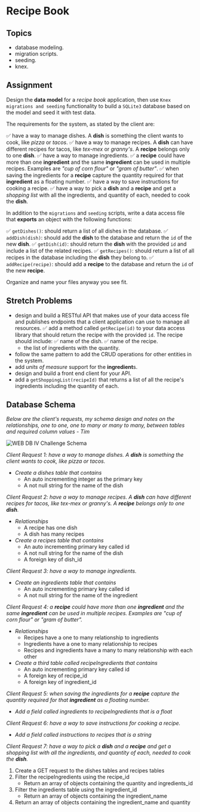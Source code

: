# Recipe Book

## Topics

- database modeling.
- migration scripts.
- seeding.
- knex.

## Assignment

Design the **data model** for a _recipe book_ application, then use `Knex migrations and seeding` functionality to build a `SQLite3` database based on the model and seed it with test data.

The requirements for the system, as stated by the client are:

✅ have a way to manage dishes. A **dish** is something the client wants to cook, like _pizza_ or _tacos_.
✅ have a way to manage recipes. A **dish** can have different recipes for tacos, like _tex-mex_ or _granny's_. A **recipe** belongs only to one **dish**.
✅ have a way to manage ingredients.
✅ a **recipe** could have more than one **ingredient** and the same **ingredient** can be used in multiple recipes. Examples are _"cup of corn flour"_ or _"gram of butter"_.
✅ when saving the ingredients for a **recipe** capture the quantity required for that **ingredient** as a floating number.
✅ have a way to save instructions for cooking a recipe.
✅ have a way to pick a **dish** and a **recipe** and get a _shopping list_ with all the ingredients, and quantity of each, needed to cook the **dish**.

In addition to the `migrations` and `seeding` scripts, write a data access file that **exports** an object with the following functions:

✅ `getDishes()`: should return a list of all dishes in the database.
✅ `addDish(dish)`: should add the **dish** to the database and return the `id` of the new **dish**.
✅ `getDish(id)`: should return the **dish** with the provided `id` and include a list of the related recipes.
✅ `getRecipes()`: should return a list of all recipes in the database including the **dish** they belong to.
✅ `addRecipe(recipe)`: should add a **recipe** to the database and return the `id` of the new **recipe**.

Organize and name your files anyway you see fit.

## Stretch Problems

- design and build a RESTful API that makes use of your data access file and publishes endpoints that a client application can use to manage all resources.
✅ add a method called `getRecipe(id)` to your data access library that should return the recipe with the provided `id`. The recipe should include:
  ✅ name of the dish.
  ✅ name of the recipe.
  - the list of ingredients with the quantity.
- follow the same pattern to add the CRUD operations for other entities in the system.
- add _units of measure_ support for the **ingredient**s.
- design and build a front end client for your API.
- add a `getShoppingList(recipeId)` that returns a list of all the recipe's ingredients including the quantity of each.

## Database Schema

*Below are the client's requests, my schema design and notes on the relationships, one to one, one to many or many to many, between tables and required column values - Tim*

![WEB DB IV Challenge Schema](https://i.ibb.co/2YCRrWs/Screen-Shot-2019-05-02-at-4-04-44-PM.png "WEB DB IV Challenge Schema")

*Client Request 1: have a way to manage dishes. A **dish** is something the client wants to cook, like _pizza_ or _tacos_.*

- *Create a dishes table that contains*
  - An auto incrementing integer as the primary key
  - A not null string for the name of the dish

*Client Request 2: have a way to manage recipes. A **dish** can have different recipes for tacos, like _tex-mex_ or _granny's_. A **recipe** belongs only to one **dish**.*

- *Relationships*
  - A recipe has one dish
  - A dish has many recipes
- *Create a recipes table that contains*
  - An auto incrementing primary key called id
  - A not null string for the name of the dish
  - A foreign key of dish_id

*Client Request 3: have a way to manage ingredients.*

- *Create an ingredients table that contains*
  - An auto incrementing primary key called id
  - A not null string for the name of the ingredient

*Client Request 4: a **recipe** could have more than one **ingredient** and the same **ingredient** can be used in multiple recipes. Examples are _"cup of corn flour"_ or _"gram of butter"_.*

- *Relationships*
  - Recipes have a one to many relationship to ingredients
  - Ingredients have a one to many relationship to recipes
  - Recipes and ingredients have a many to many relationship with each other
- *Create a third table called recipeIngredients that contains*
  - An auto incrementing primary key called id
  - A foreign key of recipe_id
  - A foreign key of ingredient_id

*Client Request 5: when saving the ingredients for a **recipe** capture the quantity required for that **ingredient** as a floating number.*

- *Add a field called ingredients to recipeIngredients that is a float*

*Client Request 6: have a way to save instructions for cooking a recipe.*

- *Add a field called instructions to recipes that is a string*

*Client Request 7: have a way to pick a **dish** and a **recipe** and get a _shopping list_ with all the ingredients, and quantity of each, needed to cook the **dish**.*
1. Create a GET request to the dishes tables and recipes tables
2. Filter the recipeIngredients using the recipe_id
   - Return an array of objects containing the quantity and ingredients_id
3. Filter the ingredients table using the ingredient_id
   - Return an array of objects containing the ingredient_name 
4. Return an array of objects containing the ingredient_name and quantity